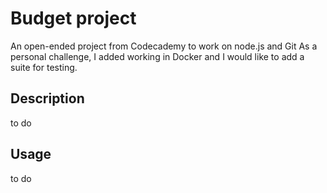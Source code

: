 # Budget project
An open-ended project from Codecademy to work on node.js and Git
As a personal challenge, I added working in Docker and I would like to add a suite for testing.

## Description
to do

## Usage
to do